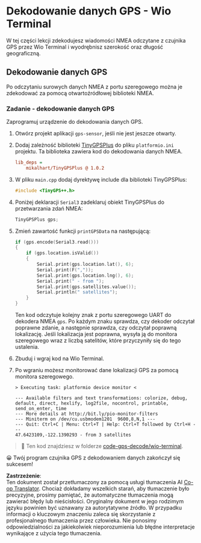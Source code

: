 <!--
CO_OP_TRANSLATOR_METADATA:
{
  "original_hash": "fbbcf96a9b63ccd661db98bbf854bb06",
  "translation_date": "2025-08-26T07:33:26+00:00",
  "source_file": "3-transport/lessons/1-location-tracking/wio-terminal-gps-decode.md",
  "language_code": "pl"
}
-->
# Dekodowanie danych GPS - Wio Terminal

W tej części lekcji zdekodujesz wiadomości NMEA odczytane z czujnika GPS przez Wio Terminal i wyodrębnisz szerokość oraz długość geograficzną.

## Dekodowanie danych GPS

Po odczytaniu surowych danych NMEA z portu szeregowego można je zdekodować za pomocą otwartoźródłowej biblioteki NMEA.

### Zadanie - dekodowanie danych GPS

Zaprogramuj urządzenie do dekodowania danych GPS.

1. Otwórz projekt aplikacji `gps-sensor`, jeśli nie jest jeszcze otwarty.

1. Dodaj zależność biblioteki [TinyGPSPlus](https://github.com/mikalhart/TinyGPSPlus) do pliku `platformio.ini` projektu. Ta biblioteka zawiera kod do dekodowania danych NMEA.

    ```ini
    lib_deps =
        mikalhart/TinyGPSPlus @ 1.0.2
    ```

1. W pliku `main.cpp` dodaj dyrektywę include dla biblioteki TinyGPSPlus:

    ```cpp
    #include <TinyGPS++.h>
    ```

1. Poniżej deklaracji `Serial3` zadeklaruj obiekt TinyGPSPlus do przetwarzania zdań NMEA:

    ```cpp
    TinyGPSPlus gps;
    ```

1. Zmień zawartość funkcji `printGPSData` na następującą:

    ```cpp
    if (gps.encode(Serial3.read()))
    {
        if (gps.location.isValid())
        {
            Serial.print(gps.location.lat(), 6);
            Serial.print(F(","));
            Serial.print(gps.location.lng(), 6);
            Serial.print(" - from ");
            Serial.print(gps.satellites.value());
            Serial.println(" satellites");
        }
    }
    ```

    Ten kod odczytuje kolejny znak z portu szeregowego UART do dekodera NMEA `gps`. Po każdym znaku sprawdza, czy dekoder odczytał poprawne zdanie, a następnie sprawdza, czy odczytał poprawną lokalizację. Jeśli lokalizacja jest poprawna, wysyła ją do monitora szeregowego wraz z liczbą satelitów, które przyczyniły się do tego ustalenia.

1. Zbuduj i wgraj kod na Wio Terminal.

1. Po wgraniu możesz monitorować dane lokalizacji GPS za pomocą monitora szeregowego.

    ```output
    > Executing task: platformio device monitor <
    
    --- Available filters and text transformations: colorize, debug, default, direct, hexlify, log2file, nocontrol, printable, send_on_enter, time
    --- More details at http://bit.ly/pio-monitor-filters
    --- Miniterm on /dev/cu.usbmodem1201  9600,8,N,1 ---
    --- Quit: Ctrl+C | Menu: Ctrl+T | Help: Ctrl+T followed by Ctrl+H ---
    47.6423109,-122.1390293 - from 3 satellites
    ```

> 💁 Ten kod znajdziesz w folderze [code-gps-decode/wio-terminal](../../../../../3-transport/lessons/1-location-tracking/code-gps-decode/wio-terminal).

😀 Twój program czujnika GPS z dekodowaniem danych zakończył się sukcesem!

**Zastrzeżenie**:  
Ten dokument został przetłumaczony za pomocą usługi tłumaczenia AI [Co-op Translator](https://github.com/Azure/co-op-translator). Chociaż dokładamy wszelkich starań, aby tłumaczenie było precyzyjne, prosimy pamiętać, że automatyczne tłumaczenia mogą zawierać błędy lub nieścisłości. Oryginalny dokument w jego rodzimym języku powinien być uznawany za autorytatywne źródło. W przypadku informacji o kluczowym znaczeniu zaleca się skorzystanie z profesjonalnego tłumaczenia przez człowieka. Nie ponosimy odpowiedzialności za jakiekolwiek nieporozumienia lub błędne interpretacje wynikające z użycia tego tłumaczenia.